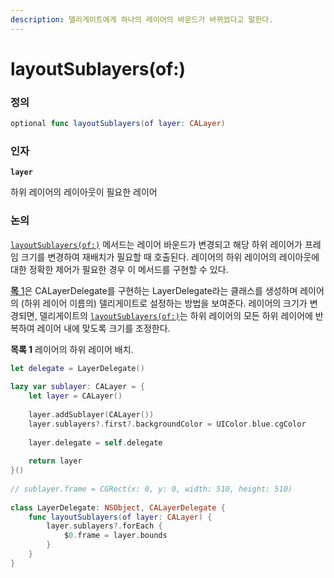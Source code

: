```yaml
---
description: 델리게이트에게 하나의 레이어의 바운드가 바뀌었다고 말한다.
---
```


# layoutSublayers\(of:\)

### 정의

```swift
optional func layoutSublayers(of layer: CALayer)
```

### 인자

**`layer`**

하위 레이어의 레이아웃이 필요한 레이어

### 논의

[`layoutSublayers(of:)`](https://developer.apple.com/documentation/quartzcore/calayerdelegate/2097257-layoutsublayers) 메서드는 레이어 바운드가 변경되고 해당 하위 레이어가 프레임 크기를 변경하여 재배치가 필요할 때 호출된다. 레이어의 하위 레이어의 레이아웃에 대한 정확한 제어가 필요한 경우 이 메서드를 구현할 수 있다.

[**목** 1](https://developer.apple.com/documentation/quartzcore/calayerdelegate/2097257-layoutsublayers#2776564)은 CALayerDelegate를 구현하는 LayerDelegate라는 클래스를 생성하며 레이어의 \(하위 레이어 이름의\) 델리게이트로 설정하는 방법을 보여준다. 레이어의 크기가 변경되면, 델리게이트의 [`layoutSublayers(of:)`](https://developer.apple.com/documentation/quartzcore/calayerdelegate/2097257-layoutsublayers)는 하위 레이어의 모든 하위 레이어에 반복하여 레이어 내에 맞도록 크기를 조정한다.

**목록 1** 레이어의 하위 레이어 배치.

```swift
let delegate = LayerDelegate()
    
lazy var sublayer: CALayer = {
    let layer = CALayer()
    
    layer.addSublayer(CALayer())
    layer.sublayers?.first?.backgroundColor = UIColor.blue.cgColor
    
    layer.delegate = self.delegate
    
    return layer
}()
    
// sublayer.frame = CGRect(x: 0, y: 0, width: 510, height: 510)
    
class LayerDelegate: NSObject, CALayerDelegate {
    func layoutSublayers(of layer: CALayer) {
        layer.sublayers?.forEach {
            $0.frame = layer.bounds
        }
    }
}
```

